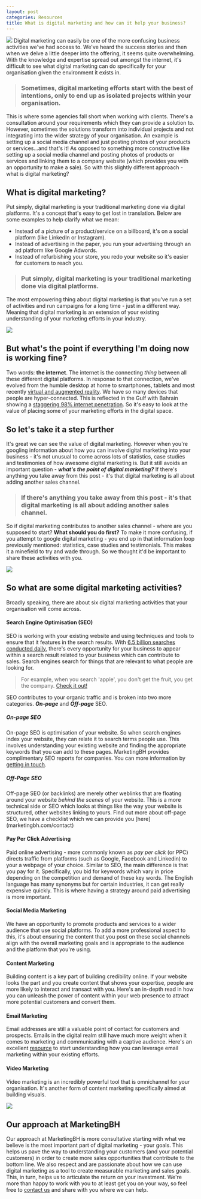 ```yaml
---
layout: post
categories: Resources
title: What is digital marketing and how can it help your business?
---
```


<img src="{{ site.baseurl }}/images/digitalmarketing101/01.jpeg">
Digital marketing can easily be one of the more confusing business activities we've had access to. We've heard the success stories and then when we delve a little deeper into the offering, it seems quite overwhelming. With the knowledge and expertise spread out amongst the internet, it's difficult to see what digital marketing can do specifically for your organisation given the environment it exists in. 

> ### Sometimes, digital marketing efforts start with the best of intentions, only to end up as isolated projects within your organisation.

This is where some agencies fall short when working with clients. There's a consultation around your requirements which they can provide a solution to. However, sometimes the solutions transform into individual projects and not integrating into the wider strategy of your organisation. An example is setting up a social media channel and just posting photos of your products or services...and that's it! As opposed to something more constructive like setting up a social media channel and posting photos of products or services and linking them to a company website (which provides you with an opportunity to make a sale). So with this slightly different approach - what is digital marketing?

## What is digital marketing?

Put simply, digital marketing is your traditional marketing done via digital platforms. It's a concept that's easy to get lost in translation. Below are some examples to help clarify what we mean:

* Instead of a picture of a product/service on a billboard, it's on a social platform (like LinkedIn or Instagram). 
* Instead of advertising in the paper, you run your advertising through an ad platform like Google Adwords. 
* Instead of refurbishing your store, you redo your website so it's easier for customers to reach you.

> ### Put simply, digital marketing is your traditional marketing done via digital platforms.

The most empowering thing about digital marketing is that you've run a set of activities and run campaigns for a long time - just in a different way. Meaning that digital marketing is an extension of your existing understanding of your marketing efforts in your industry.

<img src="{{ site.baseurl }}/images/digitalmarketing101/02.jpeg">

## But what's the point if everything I'm doing now is working fine?

Two words: **the internet**. The internet is the connecting *thing* between all these different digital platforms. In response to that connection, we've evolved from the humble desktop at home to smartphones, tablets and most recently [virtual and augmented reality](https://singularityhub.com/2016/02/23/the-near-future-of-vr-and-ar-what-you-need-to-know/).  We have so many devices that people are hyper-connected. This is reflected in the Gulf with Bahrain showing a [staggering 98% internet penetration](http://www.internetworldstats.com/middle.htm#bh). So it's easy to look at the value of placing some of your marketing efforts in the digital space.

## So let's take it a step further

It's great we can see the value of digital marketing. However when you're googling information about how you can involve digital marketing into your business - it's not unusual to come across lots of statistics, case studies and testimonies of how awesome digital marketing is. But it still avoids an important question - ***what's the point of digital marketing?*** If there's anything you take away from this post - it's that digital marketing is all about adding another sales channel.

> ### If there's anything you take away from this post - it's that digital marketing is all about adding another sales channel.

So if digital marketing contributes to another sales channel - where are you supposed to start? **What should you do first?** To make it more confusing, if you attempt to google digital marketing - you end up in that information loop previously mentioned: statistics, case studies and testimonials.  This makes it a minefield to try and wade through. So we thought it'd be important to share these activities with you.

<img src="{{ site.baseurl }}/images/digitalmarketing101/03.jpeg">


## So what are some digital marketing activities?

Broadly speaking, there are about six digital marketing activities that your organisation will come across.

#### Search Engine Optimisation (SEO)
SEO is working with your existing website and using techniques and tools to ensure that it features in the search results. With [6.5 billion searches conducted daily](http://www.smartinsights.com/search-engine-marketing/search-engine-statistics/), there's every opportunity for your business to appear within a search result related to your business which can contribute to sales. Search engines search for things that are relevant to what people are looking for. 

> For example, when you search 'apple', you don't get the fruit, you get the company. [Check it out!](https://www.google.com/search?dcr=0&source=hp&q=apple&oq=apple&gs_l=psy-ab.3..0l3j0i131k1j0l6.857.1443.0.1594.5.5.0.0.0.0.197.197.0j1.1.0....0...1.1.64.psy-ab..4.1.197....0.qYqduJe0ZB8)

SEO contributes to your organic traffic and is broken into two more categories. ***On-page*** and ***Off-page*** SEO.

##### On-page SEO
On-page SEO is optimisation of your website. So when search engines index your website, they can relate it to search terms people use. This involves understanding your existing website and finding the appropriate keywords that you can add to these pages. MarketingBH provides complimentary SEO reports for companies. You can more information by [getting in touch](marketingbh.com/contact).

##### Off-Page SEO
Off-page SEO (or backlinks) are merely other weblinks that are floating around your website *behind the scenes* of your website. This is a more technical side or SEO which looks at things like the way your website is structured, other websites linking to yours. Find out more about off-page SEO, we have a checklist which we can provide you [here]
 (marketingbh.com/contact)

#### Pay Per Click Advertising
Paid online advertising - more commonly known as *pay per click* (or PPC)  directs traffic from platforms (such as Google, Facebook and Linkedin) to your a webpage of your choice. Similar to SEO, the main difference is that you pay for it. Specifically, you bid for keywords which vary in price depending on the competition and demand of these key words. The English language has many synonyms but for certain industries, it can get really expensive quickly. This is where having a strategy around paid advertising is more important. 

#### Social Media Marketing
We have an opportunity to promote products and services to a wider audience that use social platforms. To add a more professional aspect to this, it's about ensuring the content that you post on these social channels align with the overall marketing goals and is appropriate to the audience and the platform that you're using.

#### Content Marketing
Building content is a key part of building credibility online. If your website looks the part and you create content that shows your expertise, people are more likely to interact and transact with you. Here's an in-depth read in how you can unleash the power of content within your web presence to attract more potential customers and convert them. 

#### Email Marketing
Email addresses are still a valuable point of contact for customers and prospects.  Emails in the digital realm still have much more weight when it comes to marketing and communicating with a captive audience. Here's an excellent [resource](https://mailchimp.com/resources/guides/email-marketing-field-guide/) to start understanding how you can leverage email marketing within your existing efforts.

#### Video Marketing
Video marketing is an incredibly powerful tool that is omnichannel for your organisation. It's another form of content marketing specifically aimed at building visuals.

<img src="{{ site.baseurl }}/images/digitalmarketing101/04.jpeg">

## Our approach at MarketingBH
Our approach at MarketingBH is more consultative starting with what we believe is the most important part of digital marketing - your goals. This helps us pave the way to understanding your customers (and your potential customers) in order to create more sales opportunities that contribute to the bottom line.  We also respect and are passionate about how we can use digital marketing as a tool to create measurable marketing and sales goals. This, in turn, helps us to articulate the return on your investment. We're more than happy to work with you to at least get you on your way, so feel free to [contact us](marketingbh.com/contact) and share with you where we can help.
